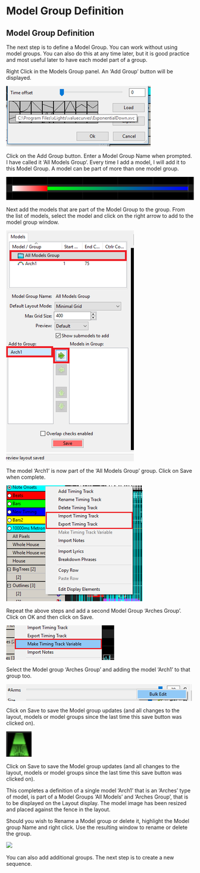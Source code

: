 # Model Group Definition

## Model Group Definition

The next step is to define a Model Group. You can work without using model groups. You can also do this at any time later, but it is good practice and most useful later to have each model part of a group.

Right Click in the Models Group panel. An ‘Add Group’ button will be displayed.

![](../../.gitbook/assets/image%20%28362%29.png)

Click on the Add Group button. Enter a Model Group Name when prompted. I have called it ‘All Models Group‘. Every time I add a model, I will add it to this Model Group. A model can be part of more than one model group.

![](../../.gitbook/assets/image%20%2877%29.png)

Next add the models that are part of the Model Group to the group. From the list of models, select the model and click on the right arrow to add to the model group window.

![](../../.gitbook/assets/image-774.png)

The model ‘Arch1’ is now part of the ‘All Models Group’ group. Click on Save when complete.

![](../../.gitbook/assets/image%20%28131%29.png)

Repeat the above steps and add a second Model Group ‘Arches Group’. Click on OK and then click on Save.

![](../../.gitbook/assets/image%20%28349%29.png)

Select the Model group ‘Arches Group’ and adding the model ‘Arch1’ to that group too.

![](../../.gitbook/assets/image%20%28564%29.png)

Click on Save to save the Model group updates \(and all changes to the layout, models or model groups since the last time this save button was clicked on\).

![](../../.gitbook/assets/image%20%28624%29.png)

Click on Save to save the Model group updates \(and all changes to the layout, models or model groups since the last time this save button was clicked on\).

This completes a definition of a single model ‘Arch1’ that is an ‘Arches’ type of model, is part of a Model Groups ‘All Models’ and ‘Arches Group’, that is to be displayed on the Layout display. The model image has been resized and placed against the fence in the layout.

Should you wish to Rename a Model group or delete it, highlight the Model group Name and right click. Use the resulting window to rename or delete the group.

![](https://lh5.googleusercontent.com/ONkOxGJe7JqjVFM188v1BWh56hzCpQkfYj1iFSXyhLVja5jbCCnD3w_GuM0yloZ3AtHHWOlZh9HGbpGhDs3Rw3sFyRDFUxU_7JoaphY9hFfylBbEpx4IkPIzRwUGLDMD-dCCnVFe)

You can also add additional groups. The next step is to create a new sequence.

